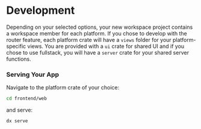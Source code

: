 # Development

Depending on your selected options, your new workspace project contains a workspace member for each platform.
If you chose to develop with the router feature, each platform crate will have a `views` folder for your platform-specific views.
You are provided with a `ui` crate for shared UI and if you chose to use fullstack, you will have a `server` crate for your shared server functions.

### Serving Your App

Navigate to the platform crate of your choice:
```bash
cd frontend/web
```

and serve:

```bash
dx serve
```

